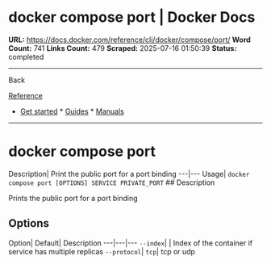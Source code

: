 # docker compose port | Docker Docs

**URL:** https://docs.docker.com/reference/cli/docker/compose/port/
**Word Count:** 741
**Links Count:** 479
**Scraped:** 2025-07-16 01:50:39
**Status:** completed

---

Back

[Reference](https://docs.docker.com/reference/)

  * [Get started](https://docs.docker.com/get-started/)   * [Guides](https://docs.docker.com/guides/)   * [Manuals](https://docs.docker.com/manuals/)

* * *

# docker compose port

Description| Print the public port for a port binding   ---|---   Usage| `docker compose port [OPTIONS] SERVICE PRIVATE_PORT`      ## Description

Prints the public port for a port binding

## Options

Option| Default| Description   ---|---|---   `--index`| | Index of the container if service has multiple replicas   `--protocol`| `tcp`| tcp or udp